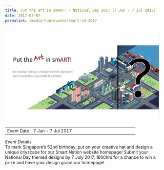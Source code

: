 ```yaml
---
title: Put the art in smART! - National Day 2017 (7 Jun - 7 Jul 2017)
date: 2017-07-07
permalink: /media-hub/events/smart-nd-2017
---
```

![smART National Day 2017 edition](/images/media-hub/events/till-2020/smART.jpeg)

<table style="width:100%">
  <tr>
    <td style="width:20%">Event Date</td>	
    <td style="width:80%">7 Jun - 7 Jul 2017</td>	
  </tr>
 </table>

*Event Details*<br>	
To mark Singapore’s 52nd birthday, put on your creative hat and design a unique cityscape for our Smart Nation website homepage! Submit your National Day themed designs by 7 July 2017, 1800hrs for a chance to win a prize and have your design grace our homepage!